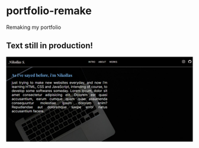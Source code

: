 # portfolio-remake
 Remaking my portfolio
 
## Text still in production!
<img src="images/about-image-0.5.png" alt="about-page">
